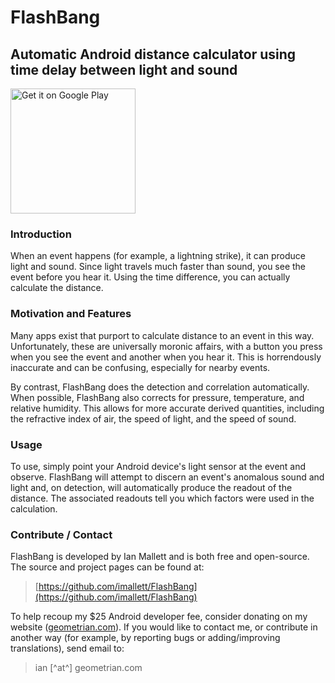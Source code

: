 # FlashBang
## Automatic Android distance calculator using time delay between light and sound

[<img alt="Get it on Google Play" src="https://play.google.com/intl/en_us/badges/images/generic/en_badge_web_generic.png" width="200px"/>](https://play.google.com/store/apps/details?id=imallett.FlashBang)

### Introduction

When an event happens (for example, a lightning strike), it can produce light and sound.  Since light travels much faster than sound, you see the event before you hear it.  Using the time difference, you can actually calculate the distance.

### Motivation and Features

Many apps exist that purport to calculate distance to an event in this way.  Unfortunately, these are universally moronic affairs, with a button you press when you see the event and another when you hear it.  This is horrendously inaccurate and can be confusing, especially for nearby events.

By contrast, FlashBang does the detection and correlation automatically.  When possible, FlashBang also corrects for pressure, temperature, and relative humidity.  This allows for more accurate derived quantities, including the refractive index of air, the speed of light, and the speed of sound.

### Usage

To use, simply point your Android device's light sensor at the event and observe.  FlashBang will attempt to discern an event's anomalous sound and light and, on detection, will automatically produce the readout of the distance.  The associated readouts tell you which factors were used in the calculation.

### Contribute / Contact

FlashBang is developed by Ian Mallett and is both free and open-source. The source and project pages can be found at:

> [https://github.com/imallett/FlashBang](https://github.com/imallett/FlashBang)

To help recoup my $25 Android developer fee, consider donating on my website ([geometrian.com](http://geometrian.com/index.php)).  If you would like to contact me, or contribute in another way (for example, by reporting bugs or adding/improving translations), send email to:

> ian [^at^] geometrian.com
